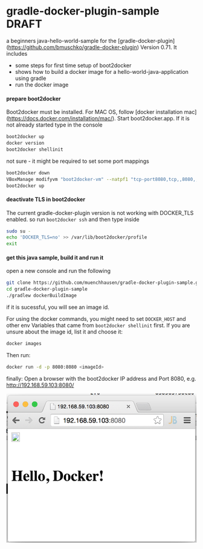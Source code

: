 gradle-docker-plugin-sample DRAFT
=================================

a beginners java-hello-world-sample for the [gradle-docker-plugin] (https://github.com/bmuschko/gradle-docker-plugin) Version 0.71. It includes
* some steps for first time setup of boot2docker
* shows how to build a docker image for a hello-world-java-application using gradle
* run the docker image

#### prepare boot2docker
Boot2docker must be installed. For MAC OS, follow [docker installation mac] (https://docs.docker.com/installation/mac/).
Start boot2docker.app. If it is not already started type in the console
```bash
boot2docker up
docker version
boot2docker shellinit
```

not sure - it might be required to set some port mappings
```bash
boot2docker down
VBoxManage modifyvm "boot2docker-vm" --natpf1 "tcp-port8080,tcp,,8080,,8080"
boot2docker up
```

#### deactivate TLS in boot2docker
The current gradle-docker-plugin version is not working with DOCKER_TLS enabled.
so run ```boot2docker ssh``` and then type inside
```bash
sudo su -
echo 'DOCKER_TLS=no' >> /var/lib/boot2docker/profile
exit
```

#### get this java sample, build it and run it
open a new console and run the following
```bash
git clone https://github.com/muenchhausen/gradle-docker-plugin-sample.git
cd gradle-docker-plugin-sample
./gradlew dockerBuildImage
```
if it is sucessful, you will see an image id.

For using the docker commands, you might need to set ```DOCKER_HOST``` and other env Variables that came from ```boot2docker shellinit``` first.
If you are unsure about the image id, list it and choose it:
```bash
docker images
```

Then run:
```bash
docker run -d -p 8080:8080 <imageId>
```

finally: Open a browser with the boot2docker IP address and Port 8080, e.g. http://192.168.59.103:8080/

![Screenshot](screenshot1.png)
